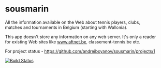 # sousmarin

All the information available on the Web about tennis players, clubs, matches and tournaments in
Belgium (starting with Wallonia).

This app doesn't store any information on any web server. It's only a reader for existing
Web sites like www.aftnet.be, classement-tennis.be etc.

For project status - https://github.com/andreiboyanov/sousmarin/projects/1

[![Build Status](https://travis-ci.org/andreiboyanov/sousmarin.svg?branch=master)](https://travis-ci.org/andreiboyanov/sousmarin)